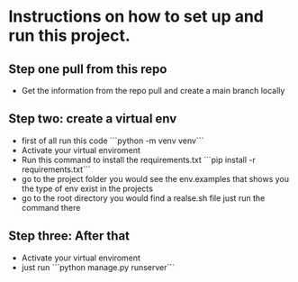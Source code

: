# Instructions on how to set up and run this project.

<h2>Step one pull from this repo</h2>
<ul>
  <li>
    Get the information from the repo pull and create a main branch locally
  </li>
</ul>

<h2>Step two: create a virtual env</h2>
<ul>
  <li>first of all run this code ```python -m venv venv```</li>
   <li>Activate your virtual enviroment</li>
   <li>Run this command to install the requirements.txt ```pip install -r  requirements.txt```</li>
  <li>go to the project folder you would see the env.examples that shows you the type of env exist in the projects</li>
  <li>go to the root directory you would find a realse.sh file just run the command there</li>
</ul>

<h2>Step three: After that</h2>
<ul>
  <li>Activate your virtual enviroment</li>
  <li>just run  ```python manage.py runserver```</li>
</ul>
